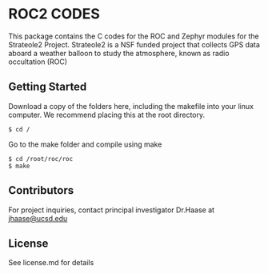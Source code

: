 # ROC2 CODES
This package contains the C codes for the ROC and Zephyr modules for the Strateole2 Project.
Strateole2 is a NSF funded project that collects GPS data aboard a weather balloon to study the atmosphere, known as radio occultation (ROC)

## Getting Started
Download a copy of the folders here, including the makefile into your linux computer. We recommend placing this at the root directory.
```
$ cd /
```
Go to the make folder and compile using make
```
$ cd /root/roc/roc
$ make
```
## Contributors

For project inquiries, contact principal investigator Dr.Haase at jhaase@ucsd.edu

## License
See license.md for details
